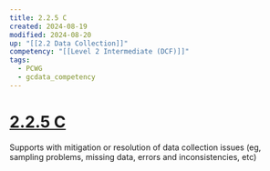 ```yaml
---
title: 2.2.5 C
created: 2024-08-19
modified: 2024-08-20
up: "[[2.2 Data Collection]]"
competency: "[[Level 2 Intermediate (DCF)]]"
tags:
  - PCWG
  - gcdata_competency
---
```

# [2.2.5 C](2.2.5%20C.md)
Supports with mitigation or resolution of data collection issues (eg, sampling problems, missing data, errors and inconsistencies, etc)